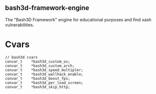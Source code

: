 ## bash3d-framework-engine
The "Bash3D Framework" engine for educational purposes and find xash vulnerabilities.

# Cvars
```
// bash3d cvars
convar_t 	*bash3d_custom_os;
convar_t 	*bash3d_custom_arch;
convar_t	*bash3d_speed_multipler;
convar_t	*bash3d_wallhack_enable;
convar_t	*bash3d_boost_fps;
convar_t	*bash3d_per_load_screen;
convar_t	*bash3d_skip_http;
```
